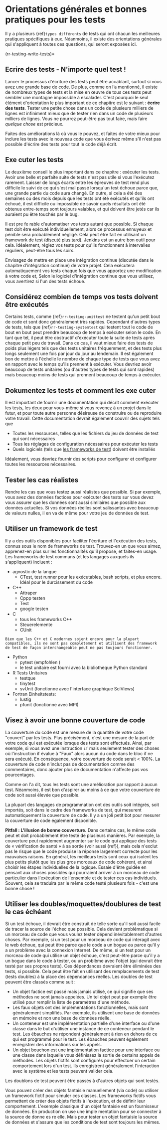 <a name="General_guidance_and_good_practice_for_testing"></a>

# Orientations générales et bonnes pratiques pour les tests

Il y a plusieurs {ref}`types différents`<rr-testing-types-of-testing> de tests qui ont chacun les meilleures pratiques spécifiques à eux. Néanmoins, il existe des orientations générales qui s'appliquent à toutes ces questions, qui seront exposées ici.

(rr-testing-write-tests)=
## Ecrire des tests - N'importe quel test !

Lancer le processus d'écriture des tests peut être accablant, surtout si vous avez une grande base de code. De plus, comme on l’a mentionné, il existe de nombreux types de tests et la mise en œuvre de tous ces tests peut sembler une montagne impossible à escalader. C'est pourquoi le seul élément d'orientation le plus important de ce chapitre est le suivant : **écrire des tests**. Tester une petite chose dans un code de plusieurs milliers de lignes est infiniment mieux que de tester rien dans un code de plusieurs milliers de lignes. Vous ne pourrez peut-être pas tout faire, mais faire *quelque chose* est précieux.

Faites des améliorations là où vous le pouvez, et faites de votre mieux pour inclure les tests avec le nouveau code que vous écrivez même s'il n'est pas possible d'écrire des tests pour tout le code déjà écrit.

## Exe<unk> cuter les tests

Le deuxième conseil le plus important dans ce chapitre : exécuter les tests. Avoir une belle et parfaite suite de tests n'est pas utile si vous l'exécutez rarement. Laisser de longs écarts entre les épreuves de test rend plus difficile le suivi de ce qui s'est mal passé lorsqu'un test échoue parce que, une grande partie du code aura changé. En outre, si cela a été des semaines ou des mois depuis que les tests ont été exécutés et qu'ils ont échoué, il est difficile ou impossible de savoir quels résultats ont été obtenus entre-temps sont toujours valables, et qui doivent être jetés car ils auraient pu être touchés par le bug.

Il est pre<unk> fe<unk> rable d'automatiser vos tests autant que possible. Si chaque test doit être exécuté individuellement, alors ce processus ennuyeux et pénible sera probablement négligé. Cela peut être fait en utilisant un framework de test ([discuté plus tard](#use-a-testing-framework)). [Jenkins](https://jenkins.io) est un autre bon outil pour cela. Idéalement, réglez vos tests pour qu'ils fonctionnent à intervalles réguliers, peut-être tous les soirs.

Envisagez de mettre en place une intégration continue (discutée dans le chapitre d'intégration continue) de votre projet. Cela exécutera automatiquement vos tests chaque fois que vous apportez une modification à votre code et, Selon le logiciel d'intégration continue que vous utilisez, vous avertirez si l'un des tests échoue.

## Considérez combien de temps vos tests doivent être exécutés

Certains tests, comme {ref}`rr-testing-unittest` ne testent qu'un petit bout de code et sont donc généralement très rapides. Cependant d'autres types de tests, tels que {ref}`rr-testing-systemtest` qui testent tout le code de bout en bout peut prendre beaucoup de temps à exécuter selon le code. En tant que tel, il peut être obstructif d'exécuter toute la suite de tests après chaque petit peu de travail. Dans ce cas, il vaut mieux faire des tests de poids plus légers tels que des tests unitaires fréquemment, et des tests plus longs seulement une fois par jour du jour au lendemain. Il est également bon de mettre à l'échelle le nombre de chaque type de tests que vous avez en rapport avec le temps qu'ils prennent à exécuter. Vous devriez avoir beaucoup de tests unitaires (ou d'autres types de tests qui sont rapides) mais beaucoup moins de tests qui prennent beaucoup de temps à exécuter.

## Dokumentez les tests et comment les exe<unk> cuter

Il est important de fournir une documentation qui décrit comment exécuter les tests, les deux pour vous-même si vous revenez à un projet dans le futur, et pour toute autre personne désireuse de construire ou de reproduire votre travail. Cette documentation devrait également couvrir des sujets tels que

- Toutes les ressources, telles que les fichiers du jeu de données de test qui sont nécessaires
- Tous les réglages de configuration nécessaires pour exécuter les tests
- Quels logiciels (tels que [les frameworks de test](#use-a-testing-framework)) doivent être installés

Idéalement, vous devriez fournir des scripts pour configurer et configurer toutes les ressources nécessaires.

## Tester les cas réalistes

Rendre les cas que vous testez aussi réalistes que possible. Si par exemple, vous avez des données factices pour exécuter des tests sur vous devez vous assurer que les données sont aussi similaires que possible aux données actuelles. Si vos données réelles sont salissantes avec beaucoup de valeurs nulles, il en va de même pour votre jeu de données de test.

## Utiliser un framework de test

Il y a des outils disponibles pour faciliter l'écriture et l'exécution des tests, connus sous le nom de frameworks de test. Trouvez-en un que vous aimez, apprenez-en plus sur les fonctionnalités qu'il propose, et faites-en usage. Les frameworks de test communs (et les langages auxquels ils s'appliquent) incluent :

- agnostic de la langue
  - CTest, test runner pour les exécutables, bash scripts, et plus encore. Idéal pour le durcissement du code
- C++
  - Attraper
  - Cppp testen
  - Test
  - google testen
- C
  - tous les frameworks C++
  - Steuerelemente
  - CUnit
```{note}
Bien que les C++ et C modernes soient encore pour la plupart compatibles, ils ne sont pas complètement et utilisent des framework de test de façon interchangeable peut ne pas toujours fonctionner.
```
- Python
  - pytest (empfohlen<unk> )
  - le test unitaire est fourni avec la bibliothèque Python standard
- R Tests Unitaires
  - testque
  - tinytest
  - svUnit (fonctionne avec l'interface graphique SciViews)
- Fortran Einheitstests:
  - lustig
  - pfunit (fonctionne avec MPI)

## Visez à avoir une bonne couverture de code

La couverture du code est une mesure de la quantité de votre code "couvert" par les tests. Plus précisément, c'est une mesure de la part de votre code qui est exécutée lorsque des tests sont effectués. Ainsi, par exemple, si vous avez une instruction `if` mais seulement tester des choses où l'instruction if évalue à "Faux" alors aucun du code dans le bloc if ne sera exécuté. En conséquence, votre couverture de code serait < 100%. La couverture de code n'inclut pas de documentation comme des commentaires, donc ajouter plus de documentation n'affecte pas vos pourcentages.

Comme on l'a dit, tous les tests sont une amélioration par rapport à aucun test. Néanmoins, il est bon d'aspirer au moins à ce que votre couverture de code soit aussi élevée que possible.

La plupart des langages de programmation ont des outils soit intégrés, soit importés, soit dans le cadre des frameworks de test, qui mesurent automatiquement la couverture de code. Il y a un joli petit bot [](https://codecov.io/) pour mesurer la couverture de code également disponible.

**Pitfall : L'illusion de bonne couverture.** Dans certains cas, le même code peut et doit probablement être testé de plusieurs manières. Par exemple, la couverture peut rapidement augmenter sur le code qui applique des tests de « vérification de santé » à sa sortie (voir aussi {ref}<rr-testing-challenges-difficult-quatify>), mais cela n'exclut pas le risque que le code produise la réponse largement correcte pour les mauvaises raisons. En général, les meilleurs tests sont ceux qui isolent les plus petits plutôt que les plus gros morceaux de code cohérent, et ainsi choisir les étapes individuelles de la logique. Essaie d'être guidée en pensant aux choses possibles qui pourraient arriver à un morceau de code particulier dans l'exécution de l'ensemble et de tester ces cas individuels. Souvent, cela se traduira par le même code testé plusieurs fois - c'est une bonne chose !

## Utiliser les doubles/moquettes/doublures de test le cas échéant

Si un test échoue, il devrait être construit de telle sorte qu'il soit aussi facile de tracer la source de l'échec que possible. Cela devient problématique si un morceau de code que vous voulez tester dépend inévitablement d'autres choses. Par exemple, si un test pour un morceau de code qui interagit avec le web échoue, qui peut être parce que le code a un bogue *ou* parce qu'il y a un problème avec la connexion Internet. De même, si un test pour un morceau de code qui utilise un objet échoue, c'est peut-être parce qu'il y a un bogue dans le code à tester, ou un problème avec l'objet (qui devrait être testé par ses propres tests). Ces dépendances devraient être éliminées des tests, si possible. Cela peut être fait en utilisant des remplacements de test (tests doubles) à la place des dépendances réelles. Les doubles de test peuvent être classés comme suit :

- Un objet factice est passé mais jamais utilisé, ce qui signifie que ses méthodes ne sont jamais appelées. Un tel objet peut par exemple être utilisé pour remplir la liste de paramètres d'une méthode.
- Les faux objets ont des implémentations fonctionnelles, mais sont généralement simplifiés. Par exemple, ils utilisent une base de données en mémoire et non une base de données réelle.
- Un conteneur est une implémentation partielle d'une interface ou d'une classe dans le but d'utiliser une instance de ce conteneur pendant le test. Les ébauches ne répondent généralement à rien en dehors de ce qui est programmé pour le test. Les ébauches peuvent également enregistrer des informations sur les appels.
- Un objet bouchon est une implémentation factice pour une interface ou une classe dans laquelle vous définissez la sortie de certains appels de méthodes. Les objets fictifs sont configurés pour effectuer un certain comportement lors d'un test. Ils enregistrent généralement l'interaction avec le système et les tests peuvent valider cela.

Les doublons de test peuvent être passés à d'autres objets qui sont testés.

Vous pouvez créer des objets fantaisie manuellement (via code) ou utiliser un framework fictif pour simuler ces classes. Les frameworks fictifs vous permettent de créer des objets fictifs à l'exécution, et de définir leur comportement. L'exemple classique d'un objet fantaisie est un fournisseur de données. En production on use une imple<unk> mentation pour se connecter à la source de donne<unk> es re<unk> elle. Mais pour tester un objet fantaisie la source de données et s'assure que les conditions de test sont toujours les mêmes.
